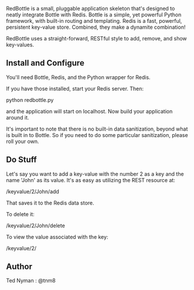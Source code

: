 RedBottle is a small, pluggable application skeleton that's designed to neatly integrate Bottle
with Redis. Bottle is a simple, yet powerful Python framework, with built-in routing and templating. Redis
is a fast, powerful, persistent key-value store. Combined, they make a dynamite combination!

RedBottle uses a straight-forward, RESTful style to add, remove, and show key-values.

Install and Configure
---------------------

You'll need Bottle, Redis, and the Python wrapper for Redis.

If you have those installed, start your Redis server. Then:

python redbottle.py

and the application will start on localhost. Now build your application around it.

It's important to note that there is no built-in data sanitization, beyond what is built
in to Bottle. So if you need to do some particular sanitization, please roll your own.


Do Stuff
---------

Let's say you want to add a key-value with the number 2 as a key and the name 'John' as its value.
It's as easy as utilizing the REST resource at:

/keyvalue/2/John/add

That saves it to the Redis data store.

To delete it:

/keyvalue/2/John/delete

To view the value associated with the key:

/keyvalue/2/


Author
------

Ted Nyman : @tnm8

